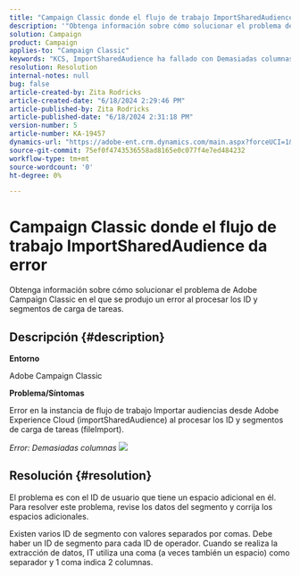```yaml
---
title: "Campaign Classic donde el flujo de trabajo ImportSharedAudience está fallando"
description: '"Obtenga información sobre cómo solucionar el problema de Adobe Campaign Classic en el que se produjo un error al procesar los ID y segmentos de carga de tareas".'
solution: Campaign
product: Campaign
applies-to: "Campaign Classic"
keywords: "KCS, ImportSharedAudience ha fallado con Demasiadas columnas."
resolution: Resolution
internal-notes: null
bug: false
article-created-by: Zita Rodricks
article-created-date: "6/18/2024 2:29:46 PM"
article-published-by: Zita Rodricks
article-published-date: "6/18/2024 2:31:18 PM"
version-number: 5
article-number: KA-19457
dynamics-url: "https://adobe-ent.crm.dynamics.com/main.aspx?forceUCI=1&pagetype=entityrecord&etn=knowledgearticle&id=5afdfb31-7f2d-ef11-840a-002248084fbb"
source-git-commit: 75ef0f4743536558ad8165e0c077f4e7ed484232
workflow-type: tm+mt
source-wordcount: '0'
ht-degree: 0%

---
```


# Campaign Classic donde el flujo de trabajo ImportSharedAudience da error


Obtenga información sobre cómo solucionar el problema de Adobe Campaign Classic en el que se produjo un error al procesar los ID y segmentos de carga de tareas.

## Descripción {#description}


<b>Entorno</b>

Adobe Campaign Classic

<b>Problema/Síntomas</b>

Error en la instancia de flujo de trabajo Importar audiencias desde Adobe Experience Cloud (importSharedAudience) al procesar los ID y segmentos de carga de tareas (fileImport).

*Error: Demasiadas columnas*
![](https://adobe.sharepoint.com/sites/D365EntAttachments/account/604485c9-a5ed-e811-a94a-000d3a34e4b0/incident/E-000185882/Fileimport%20Error.png)

## Resolución {#resolution}


El problema es con el ID de usuario que tiene un espacio adicional en él. Para resolver este problema, revise los datos del segmento y corrija los espacios adicionales.

Existen varios ID de segmento con valores separados por comas. Debe haber un ID de segmento para cada ID de operador. Cuando se realiza la extracción de datos, IT utiliza una coma (a veces también un espacio) como separador y 1 coma indica 2 columnas.

